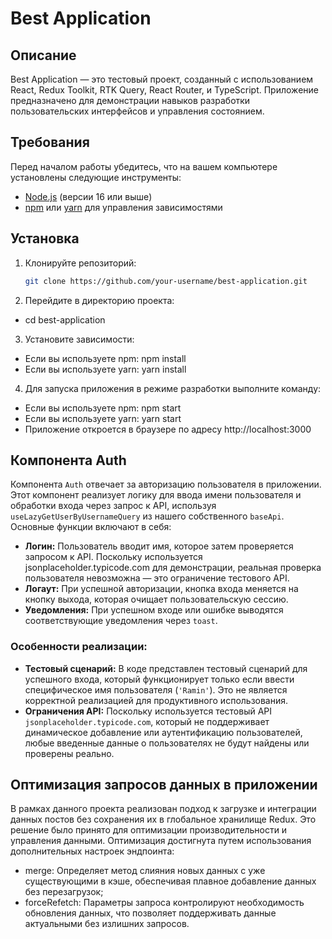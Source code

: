 # Best Application

## Описание

Best Application — это тестовый проект, созданный с использованием React, Redux Toolkit, RTK Query, React Router, и TypeScript. Приложение предназначено для демонстрации навыков разработки пользовательских интерфейсов и управления состоянием.

## Требования

Перед началом работы убедитесь, что на вашем компьютере установлены следующие инструменты:

- [Node.js](https://nodejs.org/) (версии 16 или выше)
- [npm](https://www.npmjs.com/) или [yarn](https://yarnpkg.com/) для управления зависимостями

## Установка

1. Клонируйте репозиторий:
   ```bash
   git clone https://github.com/your-username/best-application.git
   
2. Перейдите в директорию проекта:
- cd best-application

3. Установите зависимости:
- Если вы используете npm: npm install 
- Если вы используете yarn: yarn install

4. Для запуска приложения в режиме разработки выполните команду:
- Если вы используете npm: npm start
- Если вы используете yarn: yarn start
- Приложение откроется в браузере по адресу http://localhost:3000


## Компонента Auth

Компонента `Auth` отвечает за авторизацию пользователя в приложении. Этот компонент реализует логику для ввода имени пользователя и обработки входа через запрос к API, используя `useLazyGetUserByUsernameQuery` из нашего собственного `baseApi`. Основные функции включают в себя:

- **Логин:** Пользователь вводит имя, которое затем проверяется запросом к API. Поскольку используется jsonplaceholder.typicode.com для демонстрации, реальная проверка пользователя невозможна — это ограничение тестового API.
- **Логаут:** При успешной авторизации, кнопка входа меняется на кнопку выхода, которая очищает пользовательскую сессию.
- **Уведомления:** При успешном входе или ошибке выводятся соответствующие уведомления через `toast`.

### Особенности реализации:
- **Тестовый сценарий:** В коде представлен тестовый сценарий для успешного входа, который функционирует только если ввести специфическое имя пользователя (`'Ramin'`). Это не является корректной реализацией для продуктивного использования.
- **Ограничения API:** Поскольку используется тестовый API `jsonplaceholder.typicode.com`, который не поддерживает динамическое добавление или аутентификацию пользователей, любые введенные данные о пользователях не будут найдены или проверены реально.


## Оптимизация запросов данных в приложении

В рамках данного проекта реализован подход к загрузке и интеграции данных постов без сохранения их в глобальное хранилище Redux. Это решение было принято для оптимизации производительности и управления данными. Оптимизация достигнута путем использования дополнительных настроек эндпоинта:

- merge: Определяет метод слияния новых данных с уже существующими в кэше, обеспечивая плавное добавление данных без перезагрузок;
- forceRefetch: Параметры запроса контролируют необходимость обновления данных, что позволяет поддерживать данные актуальными без излишних запросов.


